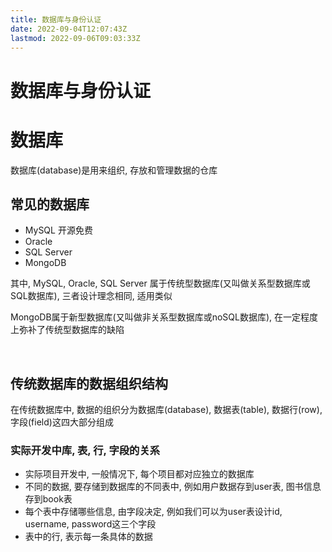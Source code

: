 ```yaml
---
title: 数据库与身份认证
date: 2022-09-04T12:07:43Z
lastmod: 2022-09-06T09:03:33Z
---
```


# 数据库与身份认证

# 数据库

数据库(database)是用来组织, 存放和管理数据的仓库

## 常见的数据库

* MySQL 开源免费
* Oracle
* SQL Server
* MongoDB

其中, MySQL, Oracle, SQL Server 属于传统型数据库(又叫做关系型数据库或SQL数据库), 三者设计理念相同, 适用类似

MongoDB属于新型数据库(又叫做非关系型数据库或noSQL数据库), 在一定程度上弥补了传统型数据库的缺陷

‍

## 传统数据库的数据组织结构

在传统数据库中, 数据的组织分为数据库(database), 数据表(table), 数据行(row), 字段(field)这四大部分组成

### 实际开发中库, 表, 行, 字段的关系

* 实际项目开发中, 一般情况下, 每个项目都对应独立的数据库
* 不同的数据, 要存储到数据库的不同表中,  例如用户数据存到user表, 图书信息存到book表
* 每个表中存储哪些信息, 由字段决定, 例如我们可以为user表设计id, username, password这三个字段
* 表中的行, 表示每一条具体的数据

‍
